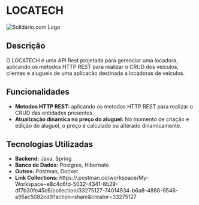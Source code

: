 # LOCATECH
![Solidário.com Logo]([https://via.placeholder.com/150](https://www.canva.com/design/DAGDtVg2D7k/JBPZSjbIb8UT0Wfz9wwnUw/edit))

## Descrição

O LOCATECH é uma API Rest projetada para gerenciar uma locadora, aplicando os metodos HTTP REST para realizar o CRUD dos veiculos, clientes e alugueis de uma aplicacão destinada a locadoras de veiculos.

## Funcionalidades

- **Metodos HTTP REST:** aplicando os metodos HTTP REST para realizar o CRUD das entidades presentes
- **Atualização dinamica no preço do aluguel:** No momento de criação e edição do aluguel, o preço é calculado ou alterado dinamicamente. 

## Tecnologias Utilizadas

- **Backend:** Java, Spring
- **Banco de Dados:** Postgres, Hibernate
- **Outros:** Postman, Docker
- **Link Collections:** https://.postman.co/workspace/My-Workspace~e8c4c6fd-5032-4341-8b29-df7b30fe45c6/collection/33275127-74014934-b6a8-4880-9546-a95ac5082cd9?action=share&creator=33275127
